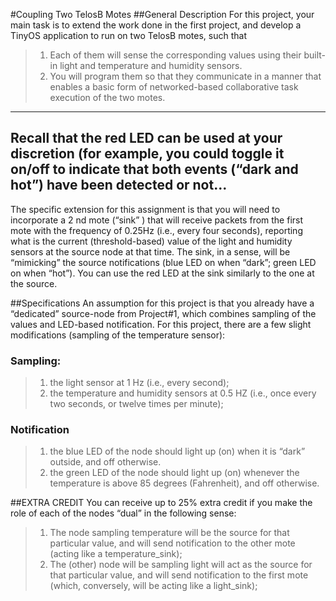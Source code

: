 #Coupling Two TelosB Motes
##General Description
For this project, your main task is to extend the work done in the first project, and develop a TinyOS application to run on two TelosB motes, such that
>1. Each of them will sense the corresponding values using their built-in light and temperature and humidity sensors.
>2. You will program them so that they communicate in a manner that enables a basic form of networked-based collaborative task execution of the two motes.
---
Recall that the red LED can be used at your discretion (for example, you could toggle it on/off to indicate that both events (“dark and hot”) have been detected or not...
---
The specific extension for this assignment is that you will need to incorporate a 2 nd mote (“sink” ) that will receive packets from the first mote with the frequency of 0.25Hz (i.e., every four seconds), reporting what is the current (threshold-based) value of the light and humidity sensors at the source node at that time. The sink, in a sense, will be “mimicking” the source notifications (blue LED on when “dark”; green LED on when “hot”). You can use the red LED at the sink similarly to the one at the source.

##Specifications
An assumption for this project is that you already have a “dedicated” source-node from Project#1, which combines sampling of the values and LED-based notification. For this project, there are a few slight modifications (sampling of the temperature sensor):

### Sampling:
>1. the light sensor at 1 Hz (i.e., every second);
>2. the temperature and humidity sensors at 0.5 HZ (i.e., once every two seconds, or twelve times per minute);

### Notification
>1. the blue LED of the node should light up (on) when it is “dark” outside, and off otherwise.
>2. the green LED of the node should light up (on) whenever the temperature is above 85 degrees (Fahrenheit), and off otherwise.

##EXTRA CREDIT
You can receive up to 25% extra credit if you make the role of each of the nodes “dual” in the following sense:
>1. The node sampling temperature will be the source for that particular value, and will send notification to the other mote (acting like a temperature_sink);
>2. The (other) node will be sampling light will act as the source for that particular value, and will send notification to the first mote (which, conversely, will be acting like a light_sink);
